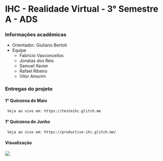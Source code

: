 # IHC - Realidade Virtual - 3° Semestre A - ADS

### Informações acadêmicas
- Orientador: Giuliano Bertoti
- Equipe
     - Fabrício Vasconcellos
     - Jonatas dos Reis
     - Samuel Xavier
     - Rafael Ribeiro
     - Vitor Amorim
     
### Entregas do projeto
     
#### 1° Quinzena de Maio

     Veja ao vivo em: https://testeihc.glitch.me
   
#### 1° Quinzena de Junho

     Veja ao vivo em: https://productive-ihc.glitch.me/
     
   
#### Visualização
![](IztUqFI.gif)
